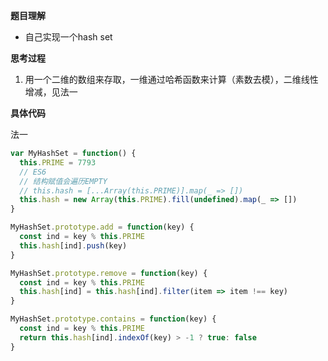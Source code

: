 **题目理解**

- 自己实现一个hash set

**思考过程**

1. 用一个二维的数组来存取，一维通过哈希函数来计算（素数去模），二维线性增减，见法一

**具体代码**

法一
```javascript
var MyHashSet = function() {
  this.PRIME = 7793
  // ES6
  // 结构赋值会遍历EMPTY
  // this.hash = [...Array(this.PRIME)].map(_ => [])
  this.hash = new Array(this.PRIME).fill(undefined).map(_ => [])
}

MyHashSet.prototype.add = function(key) {
  const ind = key % this.PRIME
  this.hash[ind].push(key)
}

MyHashSet.prototype.remove = function(key) {
  const ind = key % this.PRIME
  this.hash[ind] = this.hash[ind].filter(item => item !== key)
}

MyHashSet.prototype.contains = function(key) {
  const ind = key % this.PRIME
  return this.hash[ind].indexOf(key) > -1 ? true: false
}
```
